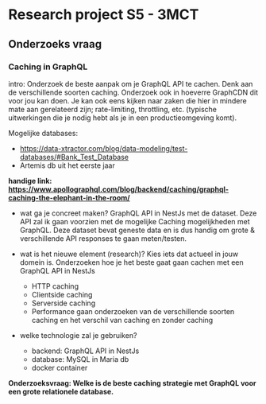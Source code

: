# Research project S5 - 3MCT

## Onderzoeks vraag

### Caching in GraphQL

intro: Onderzoek de beste aanpak om je GraphQL API te cachen. Denk aan de verschillende soorten caching. Onderzoek ook in hoeverre GraphCDN dit voor jou kan doen. Je kan ook eens kijken naar zaken die hier in mindere mate aan gerelateerd zijn; rate-limiting, throttling, etc. (typische uitwerkingen die je nodig hebt als je in een productieomgeving komt).

Mogelijke databases:
 - https://data-xtractor.com/blog/data-modeling/test-databases/#Bank_Test_Database
 - Artemis db uit het eerste jaar

**handige link: https://www.apollographql.com/blog/backend/caching/graphql-caching-the-elephant-in-the-room/**

- wat ga je concreet maken?
    GraphQL API in NestJs met de <naam db> dataset. Deze API zal ik gaan voorzien met de mogelijke Caching mogelijkheden met GraphQL. Deze dataset bevat geneste data en is dus handig om grote & verschillende API responses te gaan meten/testen.


- wat is het nieuwe element (research)? Kies iets dat actueel in jouw domein is.
    Onderzoeken hoe je het beste gaat gaan cachen met een GraphQL API in NestJs
    - HTTP caching
    - Clientside caching
    - Serverside caching
    - Performance gaan onderzoeken van de verschillende soorten caching en het verschil van caching en zonder caching

- welke technologie zal je gebruiken?
    - backend: GraphQL API in NestJs
    - database: MySQL in Maria db
    - docker container 

**Onderzoeksvraag: Welke is de beste caching strategie met GraphQL voor een grote relationele database.**

